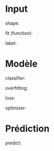 # Input

shape:

fit (function):

label: 

# Modèle

classifier: 

overfitting:

loss:

optimizer:

# Prédiction

predict: